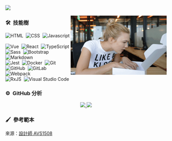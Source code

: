 ![](https://images.unsplash.com/photo-1470364798856-7a74180378dc?ixlib=rb-1.2.1&ixid=MnwxMjA3fDB8MHxwaG90by1wYWdlfHx8fGVufDB8fHx8&auto=format&fit=crop&w=2880&h=1200)


<img alt="Night Coding" src="https://github.com/BardKidd/BardKidd/blob/master/image/giphy.gif" width="300" height="185" height="" align="right"/>

### 🛠 &nbsp;技能樹

![HTML](https://img.shields.io/badge/-HTML-272822?style=flat&logo=html5)&nbsp;
![CSS](https://img.shields.io/badge/-CSS-272822?style=flat&logo=CSS3&logoColor=1572B6)&nbsp;
![Javascript](https://img.shields.io/badge/-JavaScript-272822?style=flat&logo=javascript)&nbsp;  
![Vue](https://img.shields.io/badge/-Vue-272822?style=flat&logo=vuedotjs)&nbsp;
![React](https://img.shields.io/badge/-React-272822?style=flat&logo=react)&nbsp;
![TypeScript](https://img.shields.io/badge/-TypeScript-272822?style=flat&logo=typescript)&nbsp;  
![Sass](https://img.shields.io/badge/-Sass-272822?style=flat&logo=sass)&nbsp;
![Bootstrap](https://img.shields.io/badge/-Bootstrap-272822?style=flat&logo=bootstrap)&nbsp;
![Markdown](https://img.shields.io/badge/-Markdown-272822?style=flat&logo=markdown)&nbsp;  
![Jest](https://img.shields.io/badge/-Jest-272822?style=flat&logo=jest&logoColor=99425B)&nbsp;
![Docker](https://img.shields.io/badge/-Docker-272822?style=flat&logo=docker)&nbsp;
![Git](https://img.shields.io/badge/-Git-272822?style=flat&logo=git)&nbsp;  
![GitHub](https://img.shields.io/badge/-GitHub-272822?style=flat&logo=github)&nbsp;
![GitLab](https://img.shields.io/badge/-GitLab-272822?style=flat&logo=gitlab)&nbsp;
![Webpack](https://img.shields.io/badge/-Webpack-272822?style=flat&logo=webpack)&nbsp;  
![RxJS](https://img.shields.io/badge/-RxJS-272822?style=flat&logo=reactivex&logoColor=c2185b)&nbsp;
![Visual Studio Code](https://img.shields.io/badge/-Visual%20Studio%20Code-272822?style=flat&logo=visual-studio-code&logoColor=007ACC)&nbsp;

### ⚙️ &nbsp;GitHub 分析

<p align="center">
<a href="https://github.com/AVS1508">
  <img height="180em" src="https://github-readme-stats-eight-theta.vercel.app/api?username=BardKidd&show_icons=true&theme=monokai&include_all_commits=true&count_private=true"/>
  <img height="180em" src="https://github-readme-stats-eight-theta.vercel.app/api/top-langs/?username=BardKidd&layout=compact&langs_count=8&theme=monokai"/>
</a>
</p>

### 🖌 &nbsp;參考範本

來源：[設計師 AVS1508](https://github.com/AVS1508/AVS1508/blob/master/README.md)
